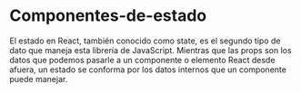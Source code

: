# Componentes-de-estado
El estado en React, también conocido como state, es el segundo tipo de dato que maneja esta librería de JavaScript. Mientras que las props son los datos que podemos pasarle a un componente o elemento React desde afuera, un estado se conforma por los datos internos que un componente puede manejar.
